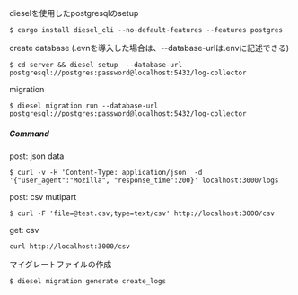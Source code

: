 dieselを使用したpostgresqlのsetup
```
$ cargo install diesel_cli --no-default-features --features postgres
```

create database (.evnを導入した場合は、--database-urlは.envに記述できる)
```
$ cd server && diesel setup  --database-url postgresql://postgres:password@localhost:5432/log-collector
```

migration
```
$ diesel migration run --database-url postgresql://postgres:password@localhost:5432/log-collector
```


##### Command

post: json data
```
$ curl -v -H 'Content-Type: application/json' -d '{"user_agent":"Mozilla", "response_time":200}' localhost:3000/logs
```

post: csv mutipart 
```
$ curl -F 'file=@test.csv;type=text/csv' http://localhost:3000/csv
```

get: csv
```
curl http://localhost:3000/csv
```


マイグレートファイルの作成
```
$ diesel migration generate create_logs
```